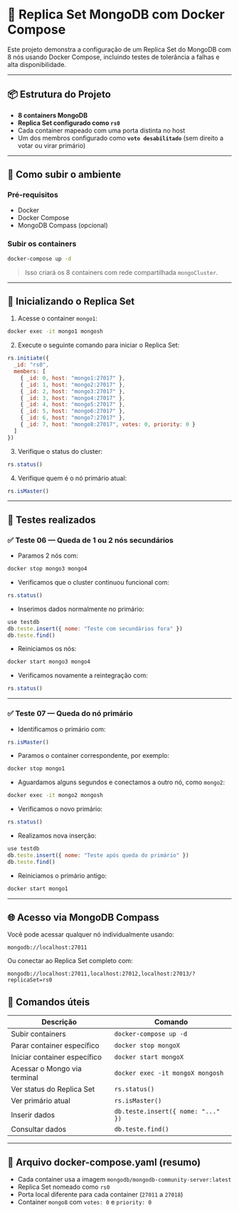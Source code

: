 # 🐳 Replica Set MongoDB com Docker Compose

Este projeto demonstra a configuração de um Replica Set do MongoDB com 8 nós usando Docker Compose, incluindo testes de tolerância a falhas e alta disponibilidade.

---

## 📦 Estrutura do Projeto

- **8 containers MongoDB**
- **Replica Set configurado como `rs0`**
- Cada container mapeado com uma porta distinta no host
- Um dos membros configurado como **`voto desabilitado`** (sem direito a votar ou virar primário)

---

## 🚀 Como subir o ambiente

### Pré-requisitos

- Docker
- Docker Compose
- MongoDB Compass (opcional)

### Subir os containers

```bash
docker-compose up -d
```

> Isso criará os 8 containers com rede compartilhada `mongoCluster`.

---

## 🔁 Inicializando o Replica Set

1. Acesse o container `mongo1`:
```bash
docker exec -it mongo1 mongosh
```

2. Execute o seguinte comando para iniciar o Replica Set:

```js
rs.initiate({
  _id: "rs0",
  members: [
    { _id: 0, host: "mongo1:27017" },
    { _id: 1, host: "mongo2:27017" },
    { _id: 2, host: "mongo3:27017" },
    { _id: 3, host: "mongo4:27017" },
    { _id: 4, host: "mongo5:27017" },
    { _id: 5, host: "mongo6:27017" },
    { _id: 6, host: "mongo7:27017" },
    { _id: 7, host: "mongo8:27017", votes: 0, priority: 0 }
  ]
})
```

3. Verifique o status do cluster:

```js
rs.status()
```

4. Verifique quem é o nó primário atual:

```js
rs.isMaster()
```

---

## 🧲 Testes realizados

### ✅ Teste 06 — Queda de 1 ou 2 nós secundários

- Paramos 2 nós com:
```bash
docker stop mongo3 mongo4
```

- Verificamos que o cluster continuou funcional com:

```js
rs.status()
```

- Inserimos dados normalmente no primário:
```js
use testdb
db.teste.insert({ nome: "Teste com secundários fora" })
db.teste.find()
```

- Reiniciamos os nós:
```bash
docker start mongo3 mongo4
```

- Verificamos novamente a reintegração com:

```js
rs.status()
```

---

### ✅ Teste 07 — Queda do nó primário

- Identificamos o primário com:
```js
rs.isMaster()
```

- Paramos o container correspondente, por exemplo:
```bash
docker stop mongo1
```

- Aguardamos alguns segundos e conectamos a outro nó, como `mongo2`:

```bash
docker exec -it mongo2 mongosh
```

- Verificamos o novo primário:
```js
rs.status()
```

- Realizamos nova inserção:
```js
use testdb
db.teste.insert({ nome: "Teste após queda do primário" })
db.teste.find()
```

- Reiniciamos o primário antigo:
```bash
docker start mongo1
```

---

## 🌐 Acesso via MongoDB Compass

Você pode acessar qualquer nó individualmente usando:

```
mongodb://localhost:27011
```

Ou conectar ao Replica Set completo com:

```
mongodb://localhost:27011,localhost:27012,localhost:27013/?replicaSet=rs0
```
## 🚰 Comandos úteis

| Descrição                         | Comando                              |
|----------------------------------|--------------------------------------|
| Subir containers                 | `docker-compose up -d`              |
| Parar container específico       | `docker stop mongoX`                |
| Iniciar container específico     | `docker start mongoX`               |
| Acessar o Mongo via terminal     | `docker exec -it mongoX mongosh`    |
| Ver status do Replica Set        | `rs.status()`                       |
| Ver primário atual               | `rs.isMaster()`                     |
| Inserir dados                    | `db.teste.insert({ nome: "..." })`  |
| Consultar dados                  | `db.teste.find()`                   |

---

## 📁 Arquivo docker-compose.yaml (resumo)

- Cada container usa a imagem `mongodb/mongodb-community-server:latest`
- Replica Set nomeado como `rs0`
- Porta local diferente para cada container (`27011` a `27018`)
- Container `mongo8` com `votes: 0` e `priority: 0`


